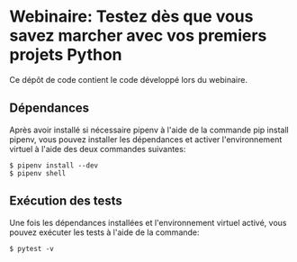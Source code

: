 # Webinaire: Testez dès que vous savez marcher avec vos premiers projets Python

Ce dépôt de code contient le code développé lors du webinaire.

## Dépendances
Après avoir installé si nécessaire pipenv à l'aide de la commande pip install pipenv,
vous pouvez installer les dépendances et activer l'environnement virtuel
à l'aide des deux commandes suivantes:

```
$ pipenv install --dev
$ pipenv shell
```

## Exécution des tests
Une fois les dépendances installées et l'environnement virtuel activé, vous pouvez
exécuter les tests à l'aide de la commande:

```
$ pytest -v
```
